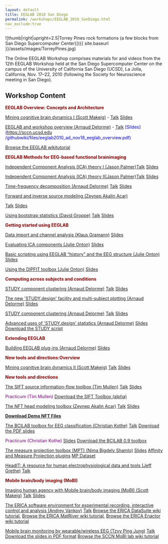 ```yaml
---
layout: default
title: EEGLAB 2010 San Diego
permalink: /workshops/EEGLAB_2010_SanDiego.html
nav_exclude:true
---
```


![thumb\|right\|upright=2.5\|Torrey Pines rock formations (a few blocks
from San Diego Supercomputer Center)]({{ site.baseurl }}/assets/images/TorreyPines.jpg)

<span size =4><span color=red>The Online EEGLAB Workshop</span></span>
<span color=blue>comprises materials for and videos from the 12th EEGLAB
Workshop held at the San Diego Supercomputer Center on the campus of the
University of California San Diego (UCSD), La Jolla, California, Nov.
17–22, 2010</span> (following the Society for Neuroscience meeting in
San Diego).


Workshop Content
----------------

<span style="color:darkred"><b>EEGLAB Overview: Concepts and
Architecture</b></span>  

<span style="color:purple">[Mining cognitive brain dynamics I (Scott Makeig)](http://sccn.ucsd.edu/eeglab/Online_EEGLAB_Workshop/EEGLAB12_Mining_I.html)</span> \- <span style="color:darkred">[Talk](http://sccn.ucsd.edu/eeglab/Online_EEGLAB_Workshop/EEGLAB12_Mining_I.html)</span> <span style="color:blue">[Slides](https://sccn.ucsd.edu/githubwiki/files/eeglab2010_sm_mining_brain_dynamics_i.pdf)</span>

<span style="color:purple">[EEGLAB and workshop overview (Arnaud
Delorme)](http://sccn.ucsd.edu/eeglab/Online_EEGLAB_Workshop/EEGLAB12_overview.html)</span>
<span style="color:darkred"> \- [Talk](http://sccn.ucsd.edu/eeglab/Online_EEGLAB_Workshop/EEGLAB12_overview.html) <span style="color:blue">[Slides](https://sccn.ucsd.edu
/githubwiki/files/eeglab2010_ad_nov18_eeglab_overview.pdf)

[Browse the EEGLAB wikitutorial](http://sccn.ucsd.edu/wiki/eeglab)<br>

<span style="color:darkred"><b>EEGLAB Methods for EEG-based functional brainimaging</b></span>

<span style="color:purple">[Independent Component Analysis (ICA) theory I (Jason Palmer)](http://sccn.ucsd.edu/eeglab/Online_EEGLAB_Workshop/EEGLAB12_ica1.html)</span><span style="color:darkred">[Talk](http://sccn.ucsd.edu/eeglab/Online_EEGLAB_Workshop/EEGLAB12_ica1.html) <span style="color:blue">[Slides](https://sccn.ucsd.edu/githubwiki/files/ica_concepts.pdf)
<!-- -->

<span style="color:purple">[Independent Component Analysis (ICA) theory II(Jason Palmer)](http://sccn.ucsd.edu/eeglab/Online_EEGLAB_Workshop/EEGLAB12_ica2.html)</span><span style="color:darkred">[Talk](http://sccn.ucsd.edu/eeglab/Online_EEGLAB_Workshop/EEGLAB12_ica2.html) <span style="color:blue">[Slides](https://sccn.ucsd.edu/githubwiki/files/ica_methods.pdf)
<!-- -->



<span style="color:purple">[Time-frequency decomposition (Arnaud Delorme)](http://sccn.ucsd.edu/eeglab/Online_EEGLAB_Workshop/EEGLAB12_timefreqdecomp.html)</span>
[Talk](http://sccn.ucsd.edu/eeglab/Online_EEGLAB_Workshop/EEGLAB12_timefreqdecomp.html) [Slides](https://sccn.ucsd.edu/githubwiki/files/eeglab2010_ad_nov18_time_frequency_decompositions.pdf)
<!-- -->



<span style="color:purple">[Forward and inverse source modeling (Zeynep
Akalin
Acar)](http://sccn.ucsd.edu/eeglab/Online_EEGLAB_Workshop/EEGLAB12_forward_inverse_source_modeling.html)</span>

[Talk](http://sccn.ucsd.edu/eeglab/Online_EEGLAB_Workshop/EEGLAB12_forward_inverse_source_modeling.html)
[Slides](https://sccn.ucsd.edu/githubwiki/files/forward_inverse_eeglab2010-zeynep.pdf)
<!-- -->



<span style="color:purple">[Using bootstrap statistics (David
Groppe)](http://www.cogsci.ucsd.edu/~dgroppe/EEGLAB12_statistics.html)</span>
[Talk](http://www.cogsci.ucsd.edu/~dgroppe/EEGLAB12_statistics.html)
[Slides](https://sccn.ucsd.edu/githubwiki/files/eeglab2010_dg_nov19_resampling_and_multcomp.pdf)

<span style="color:darkred"><b>Getting started using EEGLAB</b></span>



<span style="color:purple">[Data import and channel analysis (Klaus
Gramann)](http://sccn.ucsd.edu/eeglab/Online_EEGLAB_Workshop/EEGLAB12_data_import.html)</span>
[Slides](https://sccn.ucsd.edu/githubwiki/files/eeglab2010_kg_nov18_dataimport.pdf)
<!-- -->



<span style="color:purple">[Evaluating ICA components (Julie
Onton)](http://sccn.ucsd.edu/eeglab/Online_EEGLAB_Workshop/EEGLAB12_eval_ICA_components.html)</span>
[Slides](https://sccn.ucsd.edu/githubwiki/files/eeglab2010_jo_nov18_evaluateics.pdf)
<!-- -->



<span style="color:purple">[Basic scripting using EEGLAB “history” and the
EEG structure (Julie
Onton)](http://sccn.ucsd.edu/eeglab/Online_EEGLAB_Workshop/EEGLAB12_basic_scripting.html)</span>
[Slides](https://sccn.ucsd.edu/githubwiki/files/eeglab2010_jo_nov18_basicscripting.pdf)
<!-- -->



<span style="color:purple">[Using the DIPFIT toolbox (Julie
Onton)](http://sccn.ucsd.edu/eeglab/Online_EEGLAB_Workshop/EEGLAB12_dipfit.html)</span>
[Slides](https://sccn.ucsd.edu/githubwiki/files/eeglab2010_jo_nov19_dipolemodeling.pdf) 

<span style="color:darkred"><b>Computing across subjects and
conditions</b></span>



<span style="color:purple">[STUDY component clustering (Arnaud
Delorme)](http://sccn.ucsd.edu/eeglab/Online_EEGLAB_Workshop/EEGLAB12_study_component_clustering.html)</span>
[Talk](http://sccn.ucsd.edu/eeglab/Online_EEGLAB_Workshop/EEGLAB12_study_component_clustering.html)
[Slides](https://sccn.ucsd.edu/githubwiki/files/eglab2010_ad_nov19_study_clustering.pdf)
<!-- -->



<span style="color:purple">[The new 'STUDY.design' facility and
multi-subject plotting (Arnaud
Delorme)](http://sccn.ucsd.edu/eeglab/Online_EEGLAB_Workshop/EEGLAB12_study_design.html)</span>
[Slides](https://sccn.ucsd.edu/githubwiki/files/eeglab2010_ad_nov19_study_design_and_plot.pdf)

<!-- -->



<span style="color:purple">[STUDY component clustering (Arnaud
Delorme)](http://sccn.ucsd.edu/eeglab/Online_EEGLAB_Workshop/EEGLAB12_study_component_clustering.html)</span>
[Talk](http://sccn.ucsd.edu/eeglab/Online_EEGLAB_Workshop/EEGLAB12_study_component_clustering.html)
[Slides](https://sccn.ucsd.edu/githubwiki/files/eglab2010_ad_nov19_study_clustering.pdf)
<!-- -->



<span style="color:purple">[Advanced uses of 'STUDY.design' statistics
(Arnaud
Delorme)](http://sccn.ucsd.edu/eeglab/Online_EEGLAB_Workshop/EEGLAB12_advanced_study_design.html)</span>
[Slides](https://sccn.ucsd.edu/githubwiki/files/eglab2010_ad_nov19_study_advanced_and_scripts.pdf)
[Download the STUDY script](https://sccn.ucsd.edu/githubwiki/files/build_stern.m.zip)

<span style="color:darkred"><b>Extending EEGLAB</b></span>



<span style="color:purple0">[Building EEGLAB plug-ins (Arnaud
Delorme)](http://sccn.ucsd.edu/eeglab/Online_EEGLAB_Workshop/EEGLAB12_eeglab_plugins.html)</span>
[Slides](https://sccn.ucsd.edu/githubwiki/files/eeglab2010_ad_nov20_eeglab_plugins.ppt.pdf)

<span style="color:darkred"><b>New tools and directions:Overview</b></span>



<span style="color:purple">[Mining cognitive brain dynamics II (Scott
Makeig)](http://sccn.ucsd.edu/eeglab/Online_EEGLAB_Workshop/EEGLAB12_Mining_II.html)</span>
[Talk](http://sccn.ucsd.edu/eeglab/Online_EEGLAB_Workshop/EEGLAB12_Mining_II.html)
[Slides](https://sccn.ucsd.edu/githubwiki/files/eeglab_ucsd10_ii.pdf)

<span style="color:darkred"><b>New tools and directions</b></span>



<span style="color:purple">[The SIFT source information-flow toolbox (Tim
Mullen)](http://sccn.ucsd.edu/eeglab/Online_EEGLAB_Workshop/EEGLAB12_info_flow.html)</span>
[Talk](http://sccn.ucsd.edu/eeglab/Online_EEGLAB_Workshop/EEGLAB12_info_flow.html)
[Slides](https://sccn.ucsd.edu/githubwiki/files/eeglab_12th_workshop_talk_2010_mullen.pdf)

<span style="color:purple">Practicum (Tim Mullen)</span>
[Download the SIFT Toolbox (alpha)](ftp://sccn.ucsd.edu/pub/SIFT_01_alpha.zip)

<!-- -->



<span style="color:purple">[The NFT head modeling toolbox (Zeynep Akalin
Acar)](http://sccn.ucsd.edu/eeglab/Online_EEGLAB_Workshop/EEGLAB12_nft.html)</span>
[Talk](http://sccn.ucsd.edu/eeglab/Online_EEGLAB_Workshop/EEGLAB12_nft.html)
[Slides](https://sccn.ucsd.edu/githubwiki/files/nft_intro.pdf) 
<!-- -->



<b>[Download Demo NFT
Files](http://sccn.ucsd.edu/nft/Downloads/NFT_demo.zip)</b>



<!-- -->



<span style="color:purple">[The BCILAB toolbox for EEG classification
(Christian
Kothe)](http://sccn.ucsd.edu/eeglab/Online_EEGLAB_Workshop/EEGLAB12_bci.html)</span>
[Talk](http://sccn.ucsd.edu/eeglab/Online_EEGLAB_Workshop/EEGLAB12_bci.html)
[Download the PDF slides](https://sccn.ucsd.edu/githubwiki/files/eeglab_workshop_2010_bcilab_theory.pdf)




<span style="color:purple"> Practicum (Christian Kothe)</span>
[Slides](https://sccn.ucsd.edu/githubwiki/files/eeglab_workshop_2010_bcilab_practicum.pdf)
[Download the BCILAB 0.9 toolbox](ftp://sccn.ucsd.edu/pub/bcilab/bcilab-0.9-stable.zip)

<!-- -->



<span style="color:purple">[The measure projection toolbox (MPT) (Nima Bigdely Shamlo)](http://sccn.ucsd.edu/eeglab/Online_EEGLAB_Workshop/EEGLAB12_mpt.html)</span>
[Slides](https://sccn.ucsd.edu/githubwiki/files/eeglab2010_ad_nov20_measure_projection.pdf) 
[Affinity and Measure Projection
plugins](ftp://sccn.ucsd.edu/pub/affinity_measure_projection.zip)
[MP Dataset](ftp://sccn.ucsd.edu/pub/5subjects.zip)

<!-- -->



<span style="color:purple">[HeadIT: A resource for human
electrophysiological data and tools (Jeff
Grethe)](http://sccn.ucsd.edu/eeglab/Online_EEGLAB_Workshop/EEGLAB12_headIT.html)</span>
[Talk](http://sccn.ucsd.edu/eeglab/Online_EEGLAB_Workshop/EEGLAB12_headIT.html)

<span style="color:darkred"><b>Mobile brain/body imaging (MoBI)</b></span>

<span style="color:purple">[Imaging human agency with Mobile brain/body
imaging (MoBI) (Scott
Makeig)](http://sccn.ucsd.edu/eeglab/Online_EEGLAB_Workshop/EEGLAB12_MoBI.html)</span>
[Talk](http://sccn.ucsd.edu/eeglab/Online_EEGLAB_Workshop/EEGLAB12_MoBI.html)
[Slides](https://sccn.ucsd.edu/githubwiki/files/makeig_mobi_ucsd10.pdf)
<!-- -->



<span style="color:purple">[The ERICA software environment for experimental
recording, interactive control and analysis (Andrey
Vankov)](http://sccn.ucsd.edu/eeglab/Online_EEGLAB_Workshop/EEGLAB12_erica.html)</span>
[Talk](http://sccn.ucsd.edu/eeglab/EEGLAB12_erica.html)
[Browse the ERICA DataSuite wiki
tutorial](http://sccn.ucsd.edu/wiki/DataSuite),
[Browse the ERICA MatRiver wiki
tutorial](http://sccn.ucsd.edu/wiki/MatRiver),
[Browse the ERICA Enactor wiki
tutorial](http://sccn.ucsd.edu/wiki/Enactor)

<!-- -->



<span style="color:purple">[Mobile brain monitoring by wearable/wireless EEG
(Tzyy Ping
Jung)](http://sccn.ucsd.edu/eeglab/Online_EEGLAB_Workshop/EEGLAB12_wirelessEEG.html)</span>
[Talk](http://sccn.ucsd.edu/eeglab/EEGLAB12_wirelessEEG.html)
[Download the slides in PDF format](https://sccn.ucsd.edu/githubwiki/files/eeglab2010_tpj_advances_in_eeg.pdf)
[Browse the SCCN MoBI lab wiki
tutorial](http://sccn.ucsd.edu/wiki/MoBI_Lab)

